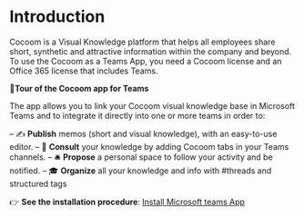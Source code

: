 # Introduction
Cocoom is a Visual Knowledge platform that helps all employees share short, synthetic and attractive information within the company and beyond.  To use the Cocoom as a Teams App, you need a Cocoom license and an Office 365 license that includes Teams.


👀**Tour of the Cocoom app for Teams**

The app allows you to link your Cocoom visual knowledge base in Microsoft Teams and to integrate it directly into one or more teams in order to:

– ✍️ **Publish** memos (short and visual knowledge), with an easy-to-use editor.
– 📌 **Consult** your knowledge by adding Cocoom tabs in your Teams channels.
– 🛎 **Propose** a personal space to follow your activity and be notified.
–  🎓 **Organize** all your knowledge and info with #threads and structured tags

👉 **See the installation procedure**: [Install Microsoft teams App](/getting-started/install-msteams-app)

